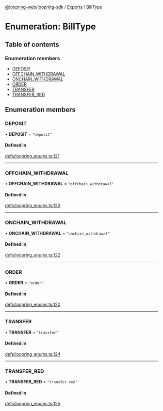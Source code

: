 [@loopring-web/loopring-sdk](../README.md) / [Exports](../modules.md) / BillType

# Enumeration: BillType

## Table of contents

### Enumeration members

- [DEPOSIT](BillType.md#deposit)
- [OFFCHAIN\_WITHDRAWAL](BillType.md#offchain_withdrawal)
- [ONCHAIN\_WITHDRAWAL](BillType.md#onchain_withdrawal)
- [ORDER](BillType.md#order)
- [TRANSFER](BillType.md#transfer)
- [TRANSFER\_RED](BillType.md#transfer_red)

## Enumeration members

### DEPOSIT

• **DEPOSIT** = `"deposit"`

#### Defined in

[defs/loopring_enums.ts:121](https://github.com/Loopring/loopring_sdk/blob/f91f904/src/defs/loopring_enums.ts#L121)

___

### OFFCHAIN\_WITHDRAWAL

• **OFFCHAIN\_WITHDRAWAL** = `"offchain_withdrawal"`

#### Defined in

[defs/loopring_enums.ts:123](https://github.com/Loopring/loopring_sdk/blob/f91f904/src/defs/loopring_enums.ts#L123)

___

### ONCHAIN\_WITHDRAWAL

• **ONCHAIN\_WITHDRAWAL** = `"onchain_withdrawal"`

#### Defined in

[defs/loopring_enums.ts:122](https://github.com/Loopring/loopring_sdk/blob/f91f904/src/defs/loopring_enums.ts#L122)

___

### ORDER

• **ORDER** = `"order"`

#### Defined in

[defs/loopring_enums.ts:120](https://github.com/Loopring/loopring_sdk/blob/f91f904/src/defs/loopring_enums.ts#L120)

___

### TRANSFER

• **TRANSFER** = `"transfer"`

#### Defined in

[defs/loopring_enums.ts:124](https://github.com/Loopring/loopring_sdk/blob/f91f904/src/defs/loopring_enums.ts#L124)

___

### TRANSFER\_RED

• **TRANSFER\_RED** = `"transfer_red"`

#### Defined in

[defs/loopring_enums.ts:125](https://github.com/Loopring/loopring_sdk/blob/f91f904/src/defs/loopring_enums.ts#L125)
